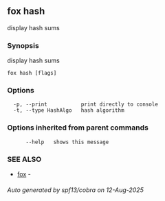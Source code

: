 ## fox hash

display hash sums

### Synopsis

display hash sums

```
fox hash [flags]
```

### Options

```
  -p, --print           print directly to console
  -t, --type HashAlgo   hash algorithm
```

### Options inherited from parent commands

```
      --help   shows this message
```

### SEE ALSO

* [fox](fox.md)	 - 

###### Auto generated by spf13/cobra on 12-Aug-2025
